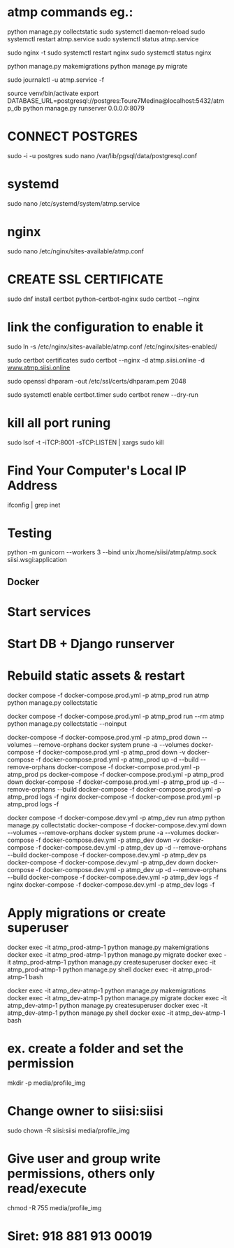 # atmp commands eg.:

python manage.py collectstatic
sudo systemctl daemon-reload
sudo systemctl restart atmp.service
sudo systemctl status atmp.service

sudo nginx -t
sudo systemctl restart nginx
sudo systemctl status nginx

python manage.py makemigrations
python manage.py migrate

sudo journalctl -u atmp.service -f

source venv/bin/activate
export DATABASE_URL=postgresql://postgres:Toure7Medina@localhost:5432/atmp_db
python manage.py runserver 0.0.0.0:8079

# CONNECT POSTGRES
sudo -i -u postgres
sudo nano /var/lib/pgsql/data/postgresql.conf

# systemd
sudo nano /etc/systemd/system/atmp.service

# nginx
sudo nano /etc/nginx/sites-available/atmp.conf

# CREATE SSL CERTIFICATE
sudo dnf install certbot python-certbot-nginx
sudo certbot --nginx

# link the configuration to enable it
sudo ln -s /etc/nginx/sites-available/atmp.conf /etc/nginx/sites-enabled/

sudo certbot certificates
sudo certbot --nginx -d atmp.siisi.online -d www.atmp.siisi.online

sudo openssl dhparam -out /etc/ssl/certs/dhparam.pem 2048

sudo systemctl enable certbot.timer
sudo certbot renew --dry-run

# kill all port runing
sudo lsof -t -iTCP:8001 -sTCP:LISTEN | xargs sudo kill

# Find Your Computer's Local IP Address
ifconfig | grep inet

# Testing
python -m gunicorn --workers 3 --bind unix:/home/siisi/atmp/atmp.sock siisi.wsgi:application

## Docker
# Start services

# Start DB + Django runserver
# Rebuild static assets & restart
<!-- prod -->
docker compose -f docker-compose.prod.yml -p atmp_prod run atmp python manage.py collectstatic
<!-- Collect static files INSIDE the container -->
docker compose -f docker-compose.prod.yml -p atmp_prod run --rm atmp \
  python manage.py collectstatic --noinput

docker-compose -f docker-compose.prod.yml -p atmp_prod down --volumes --remove-orphans
docker system prune -a --volumes
docker-compose -f docker-compose.prod.yml -p atmp_prod down -v
docker-compose -f docker-compose.prod.yml -p atmp_prod up -d --build --remove-orphans
docker-compose -f docker-compose.prod.yml -p atmp_prod ps
docker-compose -f docker-compose.prod.yml -p atmp_prod down
docker-compose -f docker-compose.prod.yml -p atmp_prod up -d --remove-orphans --build
docker-compose -f docker-compose.prod.yml -p atmp_prod logs -f nginx
docker-compose -f docker-compose.prod.yml -p atmp_prod logs -f

<!-- dev -->
docker compose -f docker-compose.dev.yml -p atmp_dev run atmp python manage.py collectstatic
docker-compose -f docker-compose.dev.yml down --volumes --remove-orphans
docker system prune -a --volumes
docker-compose -f docker-compose.dev.yml -p atmp_dev down -v
docker-compose -f docker-compose.dev.yml -p atmp_dev up -d --remove-orphans --build
docker-compose -f docker-compose.dev.yml -p atmp_dev ps
docker-compose -f docker-compose.dev.yml -p atmp_dev down
docker-compose -f docker-compose.dev.yml -p atmp_dev up -d --remove-orphans --build
docker-compose -f docker-compose.dev.yml -p atmp_dev logs -f nginx
docker-compose -f docker-compose.dev.yml -p atmp_dev logs -f

# Apply migrations or create superuser
<!-- prod -->
docker exec -it atmp_prod-atmp-1 python manage.py makemigrations
docker exec -it atmp_prod-atmp-1 python manage.py migrate
docker exec -it atmp_prod-atmp-1 python manage.py createsuperuser
docker exec -it atmp_prod-atmp-1 python manage.py shell
docker exec -it atmp_prod-atmp-1 bash

<!-- dev -->
docker exec -it atmp_dev-atmp-1 python manage.py makemigrations
docker exec -it atmp_dev-atmp-1 python manage.py migrate
docker exec -it atmp_dev-atmp-1 python manage.py createsuperuser
docker exec -it atmp_dev-atmp-1 python manage.py shell
docker exec -it atmp_dev-atmp-1 bash

# ex. create a folder and set the permission
mkdir -p media/profile_img
# Change owner to siisi:siisi
sudo chown -R siisi:siisi media/profile_img
# Give user and group write permissions, others only read/execute
chmod -R 755 media/profile_img

# Siret: 918 881 913 00019
